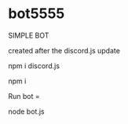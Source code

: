 # bot5555

SIMPLE BOT 

created after the discord.js update


npm i discord.js 

npm i


Run bot = 

node bot.js



